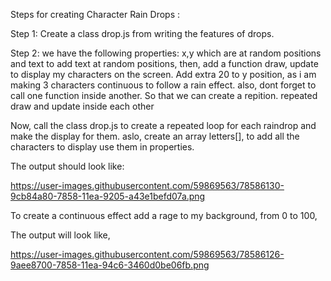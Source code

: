 Steps for creating Character Rain Drops :

Step 1: Create a class drop.js from writing the features of drops.

Step 2: we have the following properties: x,y which are at random positions and text to add text at random positions, 
then, add a function draw, update to display my characters on the screen. Add extra 20 to y position, 
as i am making 3 characters continuous to follow a rain effect. 
also, dont forget to call one function inside another. So that we can create a repition. 
repeated draw and update inside each other

Now, call the class drop.js to create a repeated loop for each raindrop and make the display for them.
aslo, create an array letters[], to add all the characters to display use them in properties. 

The output should look like:

https://user-images.githubusercontent.com/59869563/78586130-9cb84a80-7858-11ea-9205-a43e1befd07a.png

To create a continuous effect add a rage to my background, from 0 to 100,

The output will look like,

https://user-images.githubusercontent.com/59869563/78586126-9aee8700-7858-11ea-94c6-3460d0be06fb.png
